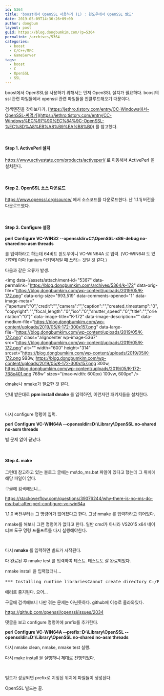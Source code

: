 ```yaml
---
id: 5364
title: 'boost에서 OpenSSL 사용하기 (1) : 윈도우에서 OpenSSL 빌드'
date: 2019-05-09T14:36:26+09:00
author: dongbum
layout: post
guid: https://blog.dongbumkim.com/?p=5364
permalink: /archives/5364
categories:
  - boost
  - C/C++/MFC
  - GameServer
tags:
  - boost
  - C
  - OpenSSL
  - SSL
---
```

boost에서 OpenSSL을 사용하기 위해서는 먼저 OpenSSL 설치가 필요하다. boost의 ssl 관련 파일들에서 openssl 관련 파일들을 인클루드해오기 때문이다.

검색엔진을 찾아보다가, [https://jethro.tistory.com/entry/CC-Windows에서-OpenSSL-써먹기](https://jethro.tistory.com/entry/CC-Windows%EC%97%90%EC%84%9C-OpenSSL-%EC%8D%A8%EB%A8%B9%EA%B8%B0) 를 참고했다.

&nbsp;

#### Step 1. ActivePerl 설치

<a href="https://www.activestate.com/products/activeperl/" target="_blank" rel="noopener noreferrer">https://www.activestate.com/products/activeperl/</a> 로 이동해서 ActivePerl 을 설치한다.

&nbsp;

#### Step 2. OpenSSL 소스 다운로드

<a href="https://www.openssl.org/source/" target="_blank" rel="noopener noreferrer">https://www.openssl.org/source/</a> 에서 소스코드를 다운로드한다. 난 1.1.1j 버전을 다운로드했다.

&nbsp;

#### Step 3. Configure 설정

**perl Configure VC-WIN32 --openssldir=C:\OpenSSL-x86-debug no-shared no-asm threads**

를 입력하라고 하는데 64비트 윈도우이니 VC-WIN64A 로 입력. (VC-WIN64I 도 있긴한데 아마 Itanium 아키텍쳐일 때 쓰라는 것일 것 같다.)

다음과 같은 오류가 발생.

<img data-(/assets/attach/ment-id="5367" data-permalink="https://blog.dongbumkim.com/archives/5364/k-172" data-orig-file="https://blog.dongbumkim.com/wp-content/uploads/2019/05/K-172.png" data-orig-size="993,519" data-comments-opened="1" data-image-meta="{"aperture":"0","credit":"","camera":"","caption":"","created_timestamp":"0","copyright":"","focal_length":"0","iso":"0","shutter_speed":"0","title":"","orientation":"0"}" data-image-title="K-172" data-image-description="" data-medium-file="https://blog.dongbumkim.com/wp-content/uploads/2019/05/K-172-300x157.png" data-large-file="https://blog.dongbumkim.com/wp-content/uploads/2019/05/K-172.png" class="aligncenter wp-image-5367" src="https://blog.dongbumkim.com/wp-content/uploads/2019/05/K-172.png" alt="" width="600" height="314" srcset="https://blog.dongbumkim.com/wp-content/uploads/2019/05/K-172.png 993w, https://blog.dongbumkim.com/wp-content/uploads/2019/05/K-172-300x157.png 300w, https://blog.dongbumkim.com/wp-content/uploads/2019/05/K-172-768x401.png 768w" sizes="(max-width: 600px) 100vw, 600px" /> 

dmake나 nmake가 필요한 것 같다.

안내 받은대로 **ppm install dmake** 를 입력하면, 이런저런 패키지들을 설치한다.

&nbsp;

다시 configure 명령어 입력.

**perl Configure VC-WIN64A --openssldir=D:\Library\OpenSSL no-shared no-asm threads**

별 문제 없이 끝났다.

&nbsp;

#### Step 4. make

그런데 참고하고 있는 블로그 글에는 ms\do_ms.bat 파일이 있다고 했는데 그 위치에 해당 파일이 없다.

구글에 검색해보니...

<a href="https://stackoverflow.com/questions/39076244/why-there-is-no-ms-do-ms-bat-after-perl-configure-vc-win64a" target="_blank" rel="noopener noreferrer">https://stackoverflow.com/questions/39076244/why-there-is-no-ms-do-ms-bat-after-perl-configure-vc-win64a</a>

1.1.0 버전부터는 그 명령어가 없어졌다고 한다. 그냥 nmake 를 입력하라고 되어있다.

nmake를 해보니 그런 명령어가 없다고 한다. 일반 cmd가 아니라 VS2015 x64 네이티브 도구 명령 프롬프트를 다시 실행해야한다.

&nbsp;

다시 **nmake** 를 입력하면 빌드가 시작된다.

다 완료된 후 nmake test 를 입력하여 테스트. 테스트도 잘 완료되었다.

nmake install 을 입력했더니...

<pre class="EnlighterJSRAW" data-enlighter-language="no-highlight">*** Installing runtime librariesCannot create directory C:/Program Files/OpenSSL: No such file or directoryNMAKE : fatal error U1077: 'C:\Perl64\bin\perl.exe' : '0x2' 반환 코드입니다.Stop.</pre>

에러로 중지된다. 으어...

구글에 검색해보니 나만 겪는 문제는 아닌듯하다. github에 이슈로 올라와있다.

<a href="https://github.com/openssl/openssl/issues/2034" target="_blank" rel="noopener noreferrer">https://github.com/openssl/openssl/issues/2034</a>

댓글을 보고 configure 명령어에 prefix를 추가한다.

**perl Configure VC-WIN64A --prefix=D:\Library\OpenSSL --openssldir=D:\Library\OpenSSL no-shared no-asm threads**

다시 nmake clean, nmake, nmake test 실행.

다시 make install 을 실행하니 제대로 진행되었다.

&nbsp;

빌드가 성공되면 prefix로 지정된 위치에 파일들이 생성된다.

OpenSSL 빌드는 끝.